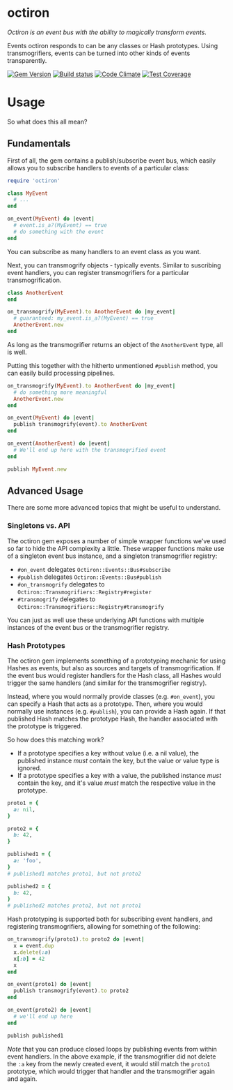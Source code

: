 # octiron

*Octiron is an event bus with the ability to magically transform events.*

Events octiron responds to can be any classes or Hash prototypes. Using
transmogrifiers, events can be turned into other kinds of events
transparently.

[![Gem Version](https://badge.fury.io/rb/octiron.svg)](https://badge.fury.io/rb/octiron)
[![Build status](https://travis-ci.org/jfinkhaeuser/octiron.svg?branch=master)](https://travis-ci.org/jfinkhaeuser/octiron)
[![Code Climate](https://codeclimate.com/github/jfinkhaeuser/octiron/badges/gpa.svg)](https://codeclimate.com/github/jfinkhaeuser/octiron)
[![Test Coverage](https://codeclimate.com/github/jfinkhaeuser/octiron/badges/coverage.svg)](https://codeclimate.com/github/jfinkhaeuser/octiron/coverage)

# Usage

So what does this all mean?

## Fundamentals

First of all, the gem contains a publish/subscribe event bus, which easily
allows you to subscribe handlers to events of a particular class:

```ruby
require 'octiron'

class MyEvent
  # ...
end

on_event(MyEvent) do |event|
  # event.is_a?(MyEvent) == true
  # do something with the event
end
```

You can subscribe as many handlers to an event class as you want.

Next, you can transmogrify objects - typically events. Similar to suscribing
event handlers, you can register transmogrifiers for a particular
transmogrification.

```ruby
class AnotherEvent
end

on_transmogrify(MyEvent).to AnotherEvent do |my_event|
  # guaranteed: my_event.is_a?(MyEvent) == true
  AnotherEvent.new
end
```

As long as the transmogrifier returns an object of the `AnotherEvent` type,
all is well.

Putting this together with the hitherto unmentioned `#publish` method, you can
easily build processing pipelines.

```ruby
on_transmogrify(MyEvent).to AnotherEvent do |my_event|
  # do something more meaningful
  AnotherEvent.new
end

on_event(MyEvent) do |event|
  publish transmogrify(event).to AnotherEvent
end

on_event(AnotherEvent) do |event|
  # We'll end up here with the transmogrified event
end

publish MyEvent.new
```

## Advanced Usage

There are some more advanced topics that might be useful to understand.

### Singletons vs. API

The octiron gem exposes a number of simple wrapper functions we've used so far
to hide the API complexity a little. These wrapper functions make use of a
singleton event bus instance, and a singleton transmogrifier registry:

- `#on_event` delegates `Octiron::Events::Bus#subscribe`
- `#publish` delegates `Octiron::Events::Bus#publish`
- `#on_transmogrify` delegates to `Octiron::Transmogrifiers::Registry#register`
- `#transmogrify` delegates to `Octiron::Transmogrifiers::Registry#transmogrify`

You can just as well use these underlying API functions with multiple instances
of the event bus or the transmogrifier registry.

### Hash Prototypes

The octiron gem implements something of a prototyping mechanic for using Hashes
as events, but also as sources and targets of transmogrification. If the event
bus would register handlers for the Hash class, all Hashes would trigger the
same handlers (and similar for the transmogrifier registry).

Instead, where you would normally provide classes (e.g. `#on_event`), you can
specify a Hash that acts as a prototype. Then, where you would normally use
instances (e.g. `#publish`), you can provide a Hash again. If that published
Hash matches the prototype Hash, the handler associated with the prototype is
triggered.

So how does this matching work?

- If a prototype specifies a key without value (i.e. a nil value), the published
  instance *must* contain the key, but the value or value type is ignored.
- If a prototype specifies a key with a value, the published instance *must*
  contain the key, and it's value *must* match the respective value in the
  prototype.

```ruby
proto1 = {
  a: nil,
}

proto2 = {
  b: 42,
}

published1 = {
  a: 'foo',
}
# published1 matches proto1, but not proto2

published2 = {
  b: 42,
}
# published2 matches proto2, but not proto1
```

Hash prototyping is supported both for subscribing event handlers, and
registering transmogrifiers, allowing for something of the following:

```ruby
on_transmogrify(proto1).to proto2 do |event|
  x = event.dup
  x.delete(:a)
  x[:b] = 42
  x
end

on_event(proto1) do |event|
  publish transmogrify(event).to proto2
end

on_event(proto2) do |event|
  # we'll end up here
end

publish published1
```

*Note* that you can produce closed loops by publishing events from within event
handlers. In the above example, if the transmogrifier did not delete the `:a`
key from the newly created event, it would still match the `proto1` prototype,
which would trigger that handler and the transmogrifier again and again.
